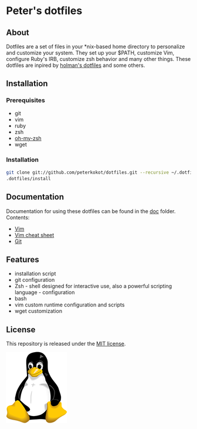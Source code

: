 # Peter's dotfiles

## About

Dotfiles are a set of files in your \*nix-based home directory to personalize and customize your system.
They set up your $PATH, customize Vim, configure Ruby's IRB, customize zsh behavior and many other things.
These dotfiles are inpired by [holman's dotfiles](https://github.com/holman/dotfiles) and some others.

## Installation

### Prerequisites

* git
* vim
* ruby
* zsh
* [oh-my-zsh](https://github.com/robbyrussell/oh-my-zsh)
* wget

### Installation

```bash
git clone git://github.com/peterkokot/dotfiles.git --recursive ~/.dotfiles
.dotfiles/install
```

## Documentation

Documentation for using these dotfiles can be found in the [doc](doc) folder. Contents:

* [Vim](doc/vim.md)
* [Vim cheat sheet](doc/vim/cheatSheet.md)
* [Git](doc/git.md)

## Features

* installation script
* git configuration
* Zsh - shell designed for interactive use, also a powerful scripting language - configuration
* bash
* vim custom runtime configuration and scripts
* wget customization

## License

This repository is released under the [MIT license](LICENSE).

![Peter's dotfiles](linux.png "Peter's dotfiles")

